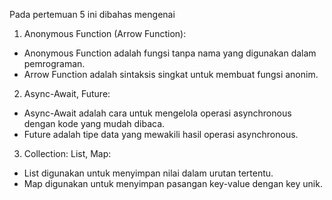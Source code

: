 Pada pertemuan 5 ini dibahas mengenai 
1. Anonymous Function (Arrow Function):
- Anonymous Function adalah fungsi tanpa nama yang digunakan dalam pemrograman.
- Arrow Function adalah sintaksis singkat untuk membuat fungsi anonim.

2. Async-Await, Future:
- Async-Await adalah cara untuk mengelola operasi asynchronous dengan kode yang mudah dibaca.
- Future adalah tipe data yang mewakili hasil operasi asynchronous.

3. Collection: List, Map:
- List digunakan untuk menyimpan nilai dalam urutan tertentu.
- Map digunakan untuk menyimpan pasangan key-value dengan key unik.
